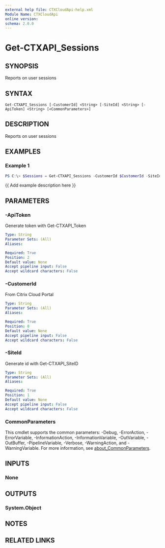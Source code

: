 ```yaml
---
external help file: CTXCloudApi-help.xml
Module Name: CTXCloudApi
online version:
schema: 2.0.0
---
```


# Get-CTXAPI_Sessions

## SYNOPSIS
Reports on user sessions

## SYNTAX

```
Get-CTXAPI_Sessions [-CustomerId] <String> [-SiteId] <String> [-ApiToken] <String> [<CommonParameters>]
```

## DESCRIPTION
Reports on user sessions

## EXAMPLES

### Example 1
```powershell
PS C:\> $Sessions = Get-CTXAPI_Sessions -CustomerId $CustomerId -SiteId $SiteId -ApiToken $ApiToken
```

{{ Add example description here }}

## PARAMETERS

### -ApiToken
 Generate token with Get-CTXAPI_Token

```yaml
Type: String
Parameter Sets: (All)
Aliases:

Required: True
Position: 2
Default value: None
Accept pipeline input: False
Accept wildcard characters: False
```

### -CustomerId
 From Citrix Cloud Portal

```yaml
Type: String
Parameter Sets: (All)
Aliases:

Required: True
Position: 0
Default value: None
Accept pipeline input: False
Accept wildcard characters: False
```

### -SiteId
 Generate id with Get-CTXAPI_SiteID

```yaml
Type: String
Parameter Sets: (All)
Aliases:

Required: True
Position: 1
Default value: None
Accept pipeline input: False
Accept wildcard characters: False
```

### CommonParameters
This cmdlet supports the common parameters: -Debug, -ErrorAction, -ErrorVariable, -InformationAction, -InformationVariable, -OutVariable, -OutBuffer, -PipelineVariable, -Verbose, -WarningAction, and -WarningVariable. For more information, see [about_CommonParameters](http://go.microsoft.com/fwlink/?LinkID=113216).

## INPUTS

### None
## OUTPUTS

### System.Object
## NOTES

## RELATED LINKS
